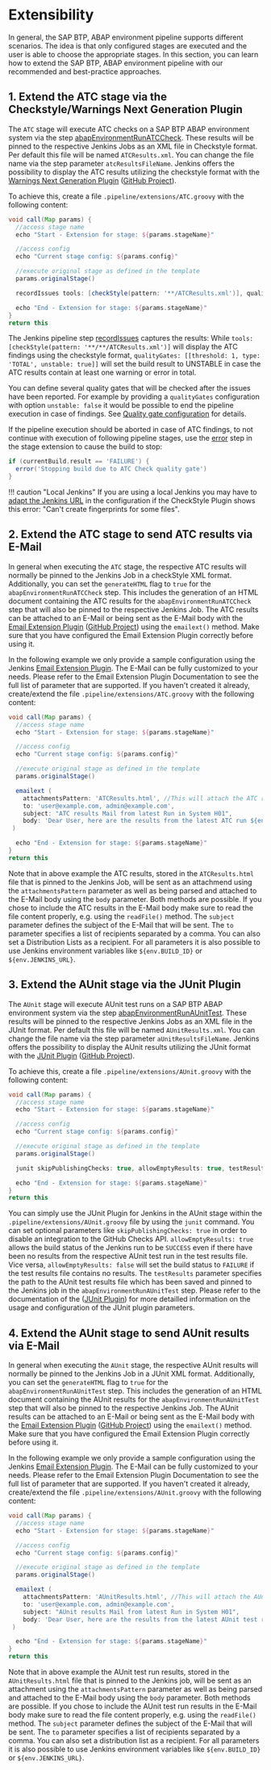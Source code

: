 # Extensibility

In general, the SAP BTP, ABAP environment pipeline supports different scenarios. The idea is that only configured stages are executed and the user is able to choose the appropriate stages.
In this section, you can learn how to extend the SAP BTP, ABAP environment pipeline with our recommended and best-practice approaches.

## 1. Extend the ATC stage via the Checkstyle/Warnings Next Generation Plugin

The `ATC` stage will execute ATC checks on a SAP BTP ABAP environment system via the step [abapEnvironmentRunATCCheck](https://sap.github.io/jenkins-library/steps/abapEnvironmentRunATCCheck/).
These results will be pinned to the respective Jenkins Jobs as an XML file in Checkstyle format. Per default this file will be named `ATCResults.xml`. You can change the file name via the step parameter `atcResultsFileName`.
Jenkins offers the possibility to  display the ATC results utilizing the checkstyle format with the [Warnings Next Generation Plugin](https://www.jenkins.io/doc/pipeline/steps/warnings-ng/#warnings-next-generation-plugin) ([GitHub Project](https://github.com/jenkinsci/warnings-ng-plugin)).

To achieve this, create a file `.pipeline/extensions/ATC.groovy` with the following content:

```groovy
void call(Map params) {
  //access stage name
  echo "Start - Extension for stage: ${params.stageName}"

  //access config
  echo "Current stage config: ${params.config}"

  //execute original stage as defined in the template
  params.originalStage()

  recordIssues tools: [checkStyle(pattern: '**/ATCResults.xml')], qualityGates: [[threshold: 1, type: 'TOTAL', unstable: true]]

  echo "End - Extension for stage: ${params.stageName}"
}
return this
```

The Jenkins pipeline step [recordIssues](https://www.jenkins.io/doc/pipeline/steps/warnings-ng/#recordissues-record-compiler-warnings-and-static-analysis-results) captures the results:
While `tools: [checkStyle(pattern: '**/**/ATCResults.xml')]` will display the ATC findings using the checkstyle format, `qualityGates: [[threshold: 1, type: 'TOTAL', unstable: true]]` will set the build result to UNSTABLE in case the ATC results contain at least one warning or error in total.

You can define several quality gates that will be checked after the issues have been reported. For example by providing a `qualityGates` configuration with option `unstable: false` it would be possible to end the pipeline execution in case of findings. See [Quality gate configuration](https://github.com/jenkinsci/warnings-ng-plugin/blob/master/doc/Documentation.md#quality-gate-configuration) for details. 

If the pipeline execution should be aborted in case of ATC findings, to not continue with execution of following pipeline stages, use the [error](https://www.jenkins.io/doc/pipeline/steps/workflow-basic-steps/#error-error-signal) step in the stage extension to cause the build to stop:
```groovy
if (currentBuild.result == 'FAILURE') {
  error('Stopping build due to ATC Check quality gate')
}
```

!!! caution "Local Jenkins"
    If you are using a local Jenkins you may have to [adapt the Jenkins URL](https://stackoverflow.com/a/39543223) in the configuration if the CheckStyle Plugin shows this error: "Can't create fingerprints for some files".

## 2. Extend the ATC stage to send ATC results via E-Mail

In general when executing the `ATC` stage, the respective ATC results will normally be pinned to the Jenkins Job in a checkStyle XML format.
Additionally, you can set the `generateHTML` flag to `true` for the `abapEnvironmentRunATCCheck` step. This includes the generation of an HTML document containing the ATC results for the `abapEnvironmentRunATCCheck` step that will also be pinned to the respective Jenkins Job.
The ATC results can be attached to an E-Mail or being sent as the E-Mail body with the [Email Extension Plugin](https://www.jenkins.io/doc/pipeline/steps/email-ext/) ([GitHub Project](https://github.com/jenkinsci/email-ext-plugin)) using the `emailext()` method. Make sure that you have configured the Email Extension Plugin correctly before using it.

In the following example we only provide a sample configuration using the Jenkins [Email Extension Plugin](https://www.jenkins.io/doc/pipeline/steps/email-ext/). The E-Mail can be fully customized to your needs. Please refer to the Email Extension Plugin Documentation to see the full list of parameter that are supported.
If you haven't created it already, create/extend the file `.pipeline/extensions/ATC.groovy` with the following content:

```groovy
void call(Map params) {
  //access stage name
  echo "Start - Extension for stage: ${params.stageName}"

  //access config
  echo "Current stage config: ${params.config}"

  //execute original stage as defined in the template
  params.originalStage()

  emailext (
    attachmentsPattern: 'ATCResults.html', //This will attach the ATC results to the E-Mail
    to: 'user@example.com, admin@example.com',
    subject: "ATC results Mail from latest Run in System H01",
    body: 'Dear User, here are the results from the latest ATC run ${env.BUILD_ID}.' + readFile('ATCResults.html') //This will parse the ATC results and send it as the E-Mail body
 )

  echo "End - Extension for stage: ${params.stageName}"
}
return this
```

Note that in above example the ATC results, stored in the `ATCResults.html` file that is pinned to the Jenkins Job, will be sent as an attachmend using the `attachmentsPattern` parameter as well as being parsed and attached to the E-Mail body using the `body` parameter. Both methods are possible. If you chose to include the ATC results in the E-Mail body make sure to read the file content properly, e.g. using the `readFile()` method.
The `subject` parameter defines the subject of the E-Mail that will be sent. The `to` parameter specifies a list of recipients separated by a comma. You can also set a Distribution Lists as a recipient.
For all parameters it is also possible to use Jenkins environment variables like `${env.BUILD_ID}` or `${env.JENKINS_URL}`.

## 3. Extend the AUnit stage via the JUnit Plugin

The `AUnit` stage will execute AUnit test runs on a SAP BTP ABAP environment system via the step [abapEnvironmentRunAUnitTest](https://sap.github.io/jenkins-library/steps/abapEnvironmentRunAUnitTest/).
These results will be pinned to the respective Jenkins Jobs as an XML file in the JUnit format. Per default this file will be named `AUnitResults.xml`. You can change the file name via the step parameter `aUnitResultsFileName`.
Jenkins offers the possibility to  display the AUnit results utilizing the JUnit format with the [JUnit Plugin](https://plugins.jenkins.io/junit/) ([GitHub Project](https://github.com/jenkinsci/junit-plugin)).

To achieve this, create a file `.pipeline/extensions/AUnit.groovy` with the following content:

```groovy
void call(Map params) {
  //access stage name
  echo "Start - Extension for stage: ${params.stageName}"

  //access config
  echo "Current stage config: ${params.config}"

  //execute original stage as defined in the template
  params.originalStage()

  junit skipPublishingChecks: true, allowEmptyResults: true, testResults: '**/AUnitResults.xml'

  echo "End - Extension for stage: ${params.stageName}"
}
return this
```

You can simply use the JUnit Plugin for Jenkins in the AUnit stage within the `.pipeline/extensions/AUnit.groovy` file by using the `junit` command. You can set optional parameters like `skipPublishingChecks: true` in order to disable an integration to the GitHub Checks API. `allowEmptyResults: true` allows the build status of the Jenkins run to be `SUCCESS` even if there have been no results from the respective AUnit test run in the test results file. Vice versa, `allowEmptyResults: false` will set the build status to `FAILURE` if the test results file contains no results.
The `testResults` parameter specifies the path to the AUnit test results file which has been saved and pinned to the Jenkins job in the `abapEnvironmentRunAUnitTest` step. Please refer to the documentation of the ([JUnit Plugin](https://plugins.jenkins.io/junit/#documentation)) for more detailled information on the usage and configuration of the JUnit plugin parameters.

## 4. Extend the AUnit stage to send AUnit results via E-Mail

In general when executing the `AUnit` stage, the respective AUnit results will normally be pinned to the Jenkins Job in a JUnit XML format.
Additionally, you can set the `generateHTML` flag to `true` for the `abapEnvironmentRunAUnitTest` step. This includes the generation of an HTML document containing the AUnit results for the `abapEnvironmentRunAUnitTest` step that will also be pinned to the respective Jenkins Job.
The AUnit results can be attached to an E-Mail or being sent as the E-Mail body with the [Email Extension Plugin](https://www.jenkins.io/doc/pipeline/steps/email-ext/) ([GitHub Project](https://github.com/jenkinsci/email-ext-plugin)) using the `emailext()` method. Make sure that you have configured the Email Extension Plugin correctly before using it.

In the following example we only provide a sample configuration using the Jenkins [Email Extension Plugin](https://www.jenkins.io/doc/pipeline/steps/email-ext/). The E-Mail can be fully customized to your needs. Please refer to the Email Extension Plugin Documentation to see the full list of parameter that are supported.
If you haven't created it already, create/extend the file `.pipeline/extensions/AUnit.groovy` with the following content:

```groovy
void call(Map params) {
  //access stage name
  echo "Start - Extension for stage: ${params.stageName}"

  //access config
  echo "Current stage config: ${params.config}"

  //execute original stage as defined in the template
  params.originalStage()

  emailext (
    attachmentsPattern: 'AUnitResults.html', //This will attach the AUnit results to the E-Mail
    to: 'user@example.com, admin@example.com',
    subject: "AUnit results Mail from latest Run in System H01",
    body: 'Dear User, here are the results from the latest AUnit test run ${env.BUILD_ID}.' + readFile('AUnitResults.html') //This will parse the AUnit results and send it as the E-Mail body
 )

  echo "End - Extension for stage: ${params.stageName}"
}
return this
```

Note that in above example the AUnit test run results, stored in the `AUnitResults.html` file that is pinned to the Jenkins job, will be sent as an attachment using the `attachmentsPattern` parameter as well as being parsed and attached to the E-Mail body using the `body` parameter. Both methods are possible. If you chose to include the AUnit test run results in the E-Mail body make sure to read the file content properly, e.g. using the `readFile()` method.
The `subject` parameter defines the subject of the E-Mail that will be sent. The `to` parameter specifies a list of recipients separated by a comma. You can also set a distribution list as a recipient.
For all parameters it is also possible to use Jenkins environment variables like `${env.BUILD_ID}` or `${env.JENKINS_URL}`.
